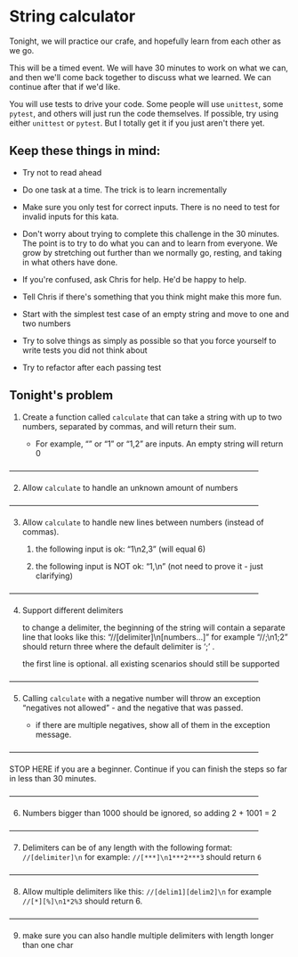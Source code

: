 # String calculator

Tonight, we will practice our crafe, and hopefully learn from each other as we go.

This will be a timed event. We will have 30 minutes to work on what we can, and then we'll come back together to discuss what we learned. We can continue after that if we'd like.

You will use tests to drive your code. Some people will use ``unittest``, some ``pytest``, and others will just run the code themselves. If possible, try using either ``unittest`` or ``pytest``. But I totally get it if you just aren't there yet.

## Keep these things in mind:

- Try not to read ahead

- Do one task at a time. The trick is to learn incrementally

- Make sure you only test for correct inputs. There is no need to test for invalid inputs for this kata.

- Don't worry about trying to complete this challenge in the 30 minutes. The point is to try to do what you can and to learn from everyone. We grow by stretching out further than we normally go, resting, and taking in what others have done.

- If you're confused, ask Chris for help. He'd be happy to help.

- Tell Chris if there's something that you think might make this more fun.

- Start with the simplest test case of an empty string and move to one and two numbers

- Try to solve things as simply as possible so that you force yourself to write tests you did not think about

- Try to refactor after each passing test


## Tonight's problem

1. Create a function called ``calculate`` that can take a string with up to two numbers, separated by commas, and will return their sum.

	- For example, “” or “1” or “1,2” are inputs. An empty string will return 0

————————————————————————————————


2. Allow ``calculate`` to handle an unknown amount of numbers

————————————————————————————————


3. Allow ``calculate`` to handle new lines between numbers (instead of commas).

	1. the following input is ok: “1\n2,3” (will equal 6)

	2. the following input is NOT ok: “1,\n” (not need to prove it - just clarifying)

————————————————————————————————


4. Support different delimiters

    to change a delimiter, the beginning of the string will contain a separate line that looks like this: “//[delimiter]\n[numbers…]” for example “//;\n1;2” should return three where the default delimiter is ‘;’ .

    the first line is optional. all existing scenarios should still be supported


————————————————————————————————


5. Calling ``calculate``  with a negative number will throw an exception “negatives not allowed” - and the negative that was passed. 

	- if there are multiple negatives, show all of them in the exception message.

————————————————————————————————

STOP HERE if you are a beginner. Continue if you can finish the steps so far in less than 30 minutes.

————————————————————————————————

6. Numbers bigger than 1000 should be ignored, so adding 2 + 1001 = 2

————————————————————————————————

7. Delimiters can be of any length with the following format: ``//[delimiter]\n`` for example: ``//[***]\n1***2***3`` should return ``6``

————————————————————————————————

8. Allow multiple delimiters like this: ``//[delim1][delim2]\n`` for example ``//[*][%]\n1*2%3`` should return 6.

————————————————————————————————

9. make sure you can also handle multiple delimiters with length longer than one char











	